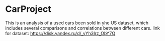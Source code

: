 # CarProject
This is an analysis of a used cars been sold in yhe US dataset, which includes several comparisons and correlations between different cars. 
link for dataset: https://disk.yandex.ru/d/_vYh3Irz_ObY7Q
